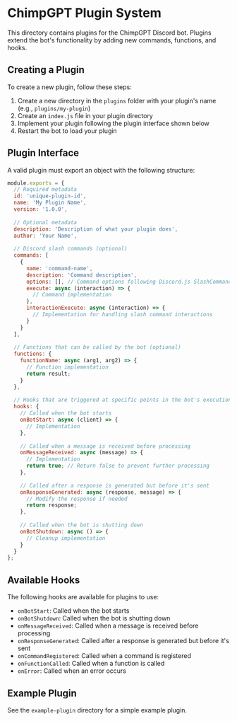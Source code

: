# ChimpGPT Plugin System

This directory contains plugins for the ChimpGPT Discord bot. Plugins extend the bot's functionality by adding new commands, functions, and hooks.

## Creating a Plugin

To create a new plugin, follow these steps:

1. Create a new directory in the `plugins` folder with your plugin's name (e.g., `plugins/my-plugin`)
2. Create an `index.js` file in your plugin directory
3. Implement your plugin following the plugin interface shown below
4. Restart the bot to load your plugin

## Plugin Interface

A valid plugin must export an object with the following structure:

```javascript
module.exports = {
  // Required metadata
  id: 'unique-plugin-id',
  name: 'My Plugin Name',
  version: '1.0.0',
  
  // Optional metadata
  description: 'Description of what your plugin does',
  author: 'Your Name',
  
  // Discord slash commands (optional)
  commands: [
    {
      name: 'command-name',
      description: 'Command description',
      options: [], // Command options following Discord.js SlashCommandBuilder format
      execute: async (interaction) => {
        // Command implementation
      },
      interactionExecute: async (interaction) => {
        // Implementation for handling slash command interactions
      }
    }
  ],
  
  // Functions that can be called by the bot (optional)
  functions: {
    functionName: async (arg1, arg2) => {
      // Function implementation
      return result;
    }
  },
  
  // Hooks that are triggered at specific points in the bot's execution (optional)
  hooks: {
    // Called when the bot starts
    onBotStart: async (client) => {
      // Implementation
    },
    
    // Called when a message is received before processing
    onMessageReceived: async (message) => {
      // Implementation
      return true; // Return false to prevent further processing
    },
    
    // Called after a response is generated but before it's sent
    onResponseGenerated: async (response, message) => {
      // Modify the response if needed
      return response;
    },
    
    // Called when the bot is shutting down
    onBotShutdown: async () => {
      // Cleanup implementation
    }
  }
};
```

## Available Hooks

The following hooks are available for plugins to use:

- `onBotStart`: Called when the bot starts
- `onBotShutdown`: Called when the bot is shutting down
- `onMessageReceived`: Called when a message is received before processing
- `onResponseGenerated`: Called after a response is generated but before it's sent
- `onCommandRegistered`: Called when a command is registered
- `onFunctionCalled`: Called when a function is called
- `onError`: Called when an error occurs

## Example Plugin

See the `example-plugin` directory for a simple example plugin.
